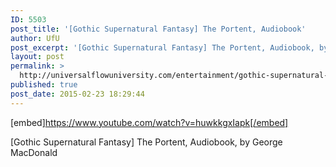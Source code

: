 ```yaml
---
ID: 5503
post_title: '[Gothic Supernatural Fantasy] The Portent, Audiobook'
author: UfU
post_excerpt: '[Gothic Supernatural Fantasy] The Portent, Audiobook, by George MacDonald'
layout: post
permalink: >
  http://universalflowuniversity.com/entertainment/gothic-supernatural-fantasy-the-portent-audiobook/
published: true
post_date: 2015-02-23 18:29:44
---
```

[embed]https://www.youtube.com/watch?v=huwkkgxIapk[/embed]<br>
<p>[Gothic Supernatural Fantasy] The Portent, Audiobook, by George MacDonald</p>